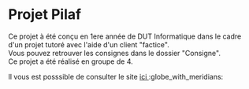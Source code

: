 <h1> Projet Pilaf </h1>
<p> Ce projet à été conçu en 1ere année de DUT Informatique dans le cadre d'un projet tutoré avec l'aide d'un client "factice". <br>
    Vous pouvez retrouver les consignes dans le dossier "Consigne". <br>
    Ce projet a été réalisé en groupe de 4. </p>
    <p> Il vous est posssible de consulter le site <a href="https://loannb8733.github.io/projet-PILAF/index.html"> ici </a> :globe_with_meridians: </p>
